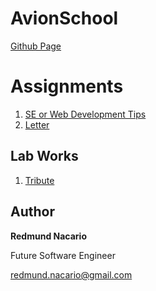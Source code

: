 
# AvionSchool
[Github Page](https://redmundnacario.github.io/main-course/)

# Assignments
1. [SE or Web Development Tips](https://redmundnacario.github.io/main-course/html_and_css/Assignment-1-SE-tips/) 
2. [Letter](https://redmundnacario.github.io/main-course/html_and_css/Assignment-2-html-elements/) 

## Lab Works
1. [Tribute](https://redmundnacario.github.io/main-course/lab_works/lab-1-tribute/) 

## Author

**Redmund Nacario**

Future Software Engineer

redmund.nacario@gmail.com

